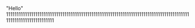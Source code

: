 "Hello" 
111111111111111111111111111111111111111111111111111111111111111111111111111111111111111111111111111111111111111